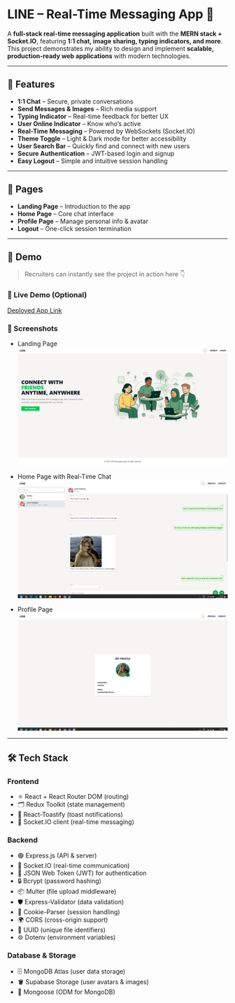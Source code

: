 # LINE – Real-Time Messaging App 💬

A **full-stack real-time messaging application** built with the **MERN stack + Socket.IO**, featuring **1:1 chat, image sharing, typing indicators, and more**.  
This project demonstrates my ability to design and implement **scalable, production-ready web applications** with modern technologies.  

---

## 🚀 Features

- **1:1 Chat** – Secure, private conversations  
- **Send Messages & Images** – Rich media support  
- **Typing Indicator** – Real-time feedback for better UX  
- **User Online Indicator** – Know who’s active  
- **Real-Time Messaging** – Powered by WebSockets (Socket.IO)  
- **Theme Toggle** – Light & Dark mode for better accessibility  
- **User Search Bar** – Quickly find and connect with new users  
- **Secure Authentication** – JWT-based login and signup  
- **Easy Logout** – Simple and intuitive session handling  

---

## 📄 Pages

- **Landing Page** – Introduction to the app  
- **Home Page** – Core chat interface  
- **Profile Page** – Manage personal info & avatar  
- **Logout** – One-click session termination  

---

## 🎥 Demo

> Recruiters can instantly see the project in action here 👇  

### 🔗 Live Demo (Optional)
[Deployed App Link](https://linefrontend.vercel.app)  

### 📸 Screenshots
- Landing Page  
  ![Landing Page Screenshot](./assets/screenshots/landing.png)  

- Home Page with Real-Time Chat  
  ![Chat Screenshot](./assets/screenshots/chat.png)  

- Profile Page  
  ![Profile Screenshot](./assets/screenshots/profile.png)  

---

## 🛠️ Tech Stack

### **Frontend**
- ⚛️ React + React Router DOM (routing)  
- 🗂️ Redux Toolkit (state management)  
- 🔔 React-Toastify (toast notifications)  
- 🔌 Socket.IO client (real-time messaging)  

### **Backend**
- 🟢 Express.js (API & server)  
- 🔌 Socket.IO (real-time communication)  
- 🔐 JSON Web Token (JWT) for authentication  
- 🔒 Bcrypt (password hashing)  
- 📦 Multer (file upload middleware)  
- 🛡️ Express-Validator (data validation)  
- 🍪 Cookie-Parser (session handling)  
- 🌍 CORS (cross-origin support)  
- 🔑 UUID (unique file identifiers)  
- ⚙️ Dotenv (environment variables)  

### **Database & Storage**
- 🗄️ MongoDB Atlas (user data storage)  
- 🪣 Supabase Storage (user avatars & images)  
- 🔗 Mongoose (ODM for MongoDB)  
